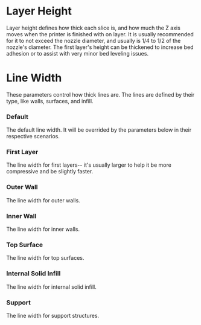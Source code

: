 # Layer Height
Layer height defines how thick each slice is, and how much the Z axis moves when the printer is finished with on layer. It is usually recommended for it to not exceed the nozzle diameter, and usually is 1/4 to 1/2 of the nozzle's diameter.
The first layer's height can be thickened to increase bed adhesion or to assist with very minor bed leveling issues. 

# Line Width
These parameters control how thick lines are. The lines are defined by their type, like walls, surfaces, and infill.
### Default
The default line width. It will be overrided by the parameters below in their respective scenarios. 
### First Layer
The line width for first layers-- it's usually larger to help it be more compressive and be slightly faster.
### Outer Wall
The line width for outer walls.
### Inner Wall
The line width for inner walls.
### Top Surface
The line width for top surfaces.
### Internal Solid Infill
The line width for internal solid infill.
### Support
The line width for support structures. 
